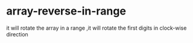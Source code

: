 # array-reverse-in-range
it will rotate the array in a range ,it will rotate the first digits in clock-wise direction
